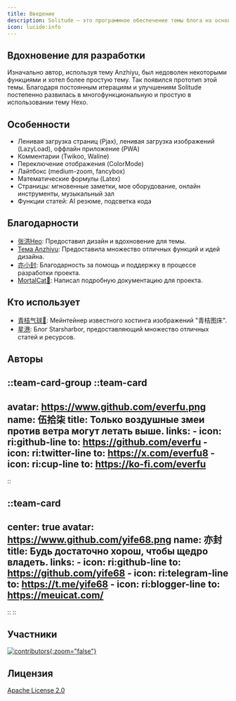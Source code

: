 ```yaml
---
title: Введение
description: Solitude — это программное обеспечение темы блога на основе Hexo, направленное на предоставление разработчикам и писателям минималистичного и элегантного решения для блога.
icon: lucide:info
---
```


## Вдохновение для разработки

Изначально автор, используя тему Anzhiyu, был недоволен некоторыми функциями и хотел более простую тему. Так появился прототип этой темы.
Благодаря постоянным итерациям и улучшениям Solitude постепенно развилась в многофункциональную и простую в использовании тему Hexo.

## Особенности

- Ленивая загрузка страниц (Pjax), ленивая загрузка изображений (LazyLoad), оффлайн приложение (PWA)
- Комментарии (Twikoo, Waline)
- Переключение отображения (ColorMode)
- Лайтбокс (medium-zoom, fancybox)
- Математические формулы (Latex)
- Страницы: мгновенные заметки, мое оборудование, онлайн инструменты, музыкальный зал
- Функции статей: AI резюме, подсветка кода

## Благодарности

- [张洪Heo](https://github.com/zhheo): Предоставил дизайн и вдохновение для темы.
- [Тема Anzhiyu](https://github.com/anzhiyu-c/hexo-theme-anzhiyu): Предоставила множество отличных функций и идей дизайна.
- [亦小封](https://github.com/yife68): Благодарность за помощь и поддержку в процессе разработки проекта.
- [MortalCat🦊](https://github.com/xiowo): Написал подробную документацию для проекта.

## Кто использует

- [青桔气球🎈](https://blog.qjqq.cn/): Мейнтейнер известного хостинга изображений "青桔图床".
- [星港](https://blog.starsharbor.com/): Блог Starsharbor, предоставляющий множество отличных статей и ресурсов.

## Авторы

::team-card-group
  ::team-card
  ---
  avatar: https://www.github.com/everfu.png
  name: 伍拾柒
  title: Только воздушные змеи против ветра могут летать выше.
  links:
    - icon: ri:github-line
      to: https://github.com/everfu
    - icon: ri:twitter-line
      to: https://x.com/everfu8
    - icon: ri:cup-line
      to: https://ko-fi.com/everfu
  ---
  ::

  ::team-card
  ---
  center: true
  avatar: https://www.github.com/yife68.png
  name: 亦封
  title: Будь достаточно хорош, чтобы щедро владеть.
  links:
    - icon: ri:github-line
      to: https://github.com/yife68
    - icon: ri:telegram-line
      to: https://t.me/yife68
    - icon: ri:blogger-line
      to: https://meuicat.com/
  ---
  ::
::

## Участники

[![contributors](https://contrib.rocks/image?repo=everfu/hexo-theme-solitude&max=1000){:zoom="false"}](https://github.com/everfu/hexo-theme-solitude)

## Лицензия

[Apache License 2.0](https://github.com/everfu/hexo-theme-solitude/blob/main/LICENSE)